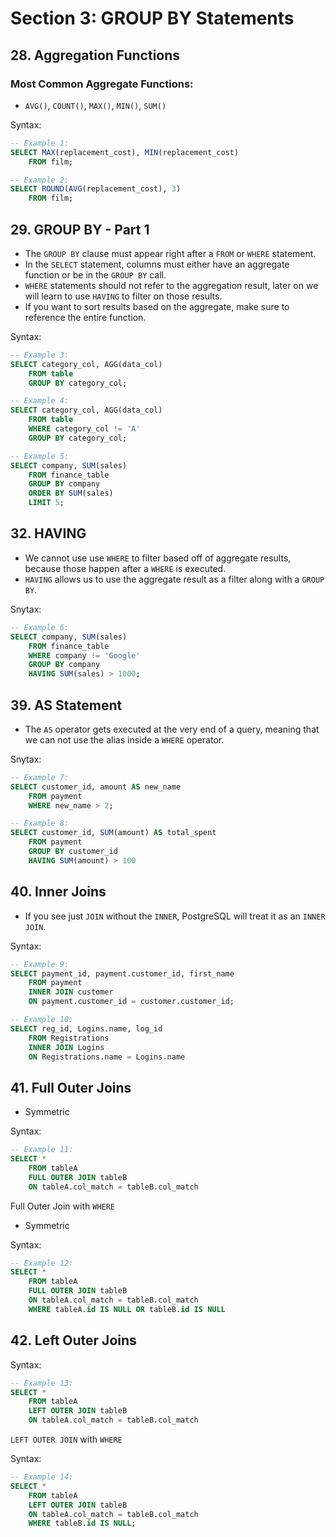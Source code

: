 # Section 3: GROUP BY Statements

## 28. Aggregation Functions

### Most Common Aggregate Functions:
* `AVG()`, `COUNT()`, `MAX()`, `MIN()`, `SUM()`

Syntax:
```sql
-- Example 1:
SELECT MAX(replacement_cost), MIN(replacement_cost)
    FROM film;

-- Example 2:
SELECT ROUND(AVG(replacement_cost), 3)
    FROM film;
```

## 29. GROUP BY - Part 1
* The `GROUP BY` clause must appear right after a `FROM` or `WHERE` statement.
* In the `SELECT` statement, columns must either have an aggregate function or be in the `GROUP BY` call.
* `WHERE` statements should not refer to the aggregation result, later on we will learn to use `HAVING` to filter on those results.
* If you want to sort results based on the aggregate, make sure to reference the entire function.

Syntax:
```sql
-- Example 3:
SELECT category_col, AGG(data_col)
    FROM table
    GROUP BY category_col;

-- Example 4:
SELECT category_col, AGG(data_col)
    FROM table
    WHERE category_col != 'A'
    GROUP BY category_col;

-- Example 5:
SELECT company, SUM(sales)
    FROM finance_table
    GROUP BY company
    ORDER BY SUM(sales)
    LIMIT 5;
```

## 32. HAVING
* We cannot use use `WHERE` to filter based off of aggregate results, because those happen after a `WHERE` is executed.
* `HAVING` allows us to use the aggregate result as a filter along with a `GROUP BY`.

Snytax:
```sql
-- Example 6:
SELECT company, SUM(sales)
    FROM finance_table
    WHERE company != 'Google'
    GROUP BY company
    HAVING SUM(sales) > 1000;
```

## 39. AS Statement
* The `AS` operator gets executed at the very end of a query, meaning that we can not use the alias inside a `WHERE` operator.

Snytax:
```sql
-- Example 7:
SELECT customer_id, amount AS new_name
    FROM payment
    WHERE new_name > 2;

-- Example 8:
SELECT customer_id, SUM(amount) AS total_spent
    FROM payment
    GROUP BY customer_id
    HAVING SUM(amount) > 100
```

## 40. Inner Joins
* If you see just `JOIN` without the `INNER`, PostgreSQL will treat it as an `INNER JOIN`.

Syntax:
```sql
-- Example 9:
SELECT payment_id, payment.customer_id, first_name
	FROM payment
	INNER JOIN customer
	ON payment.customer_id = customer.customer_id;

-- Example 10:
SELECT reg_id, Logins.name, log_id
    FROM Registrations
    INNER JOIN Logins
    ON Registrations.name = Logins.name
```

## 41. Full Outer Joins
* Symmetric

Syntax:
```sql
-- Example 11:
SELECT *
    FROM tableA
    FULL OUTER JOIN tableB
    ON tableA.col_match = tableB.col_match
```

Full Outer Join with `WHERE`
* Symmetric

Syntax:
```sql
-- Example 12:
SELECT *
    FROM tableA
    FULL OUTER JOIN tableB
    ON tableA.col_match = tableB.col_match
    WHERE tableA.id IS NULL OR tableB.id IS NULL    
```

## 42. Left Outer Joins

Syntax:
```sql
-- Example 13:
SELECT *
    FROM tableA
    LEFT OUTER JOIN tableB
    ON tableA.col_match = tableB.col_match
```

`LEFT OUTER JOIN` with `WHERE`

Syntax:
```sql
-- Example 14:
SELECT *
    FROM tableA
    LEFT OUTER JOIN tableB
    ON tableA.col_match = tableB.col_match
    WHERE tableB.id IS NULL;
```
